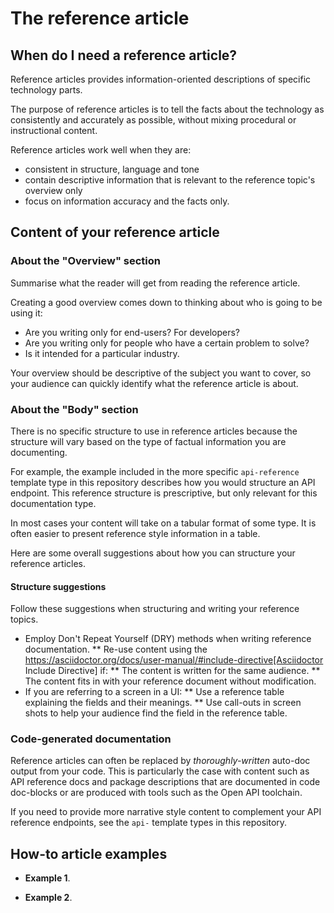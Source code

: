 # The reference article

## When do I need a reference article?

Reference articles provides information-oriented descriptions of specific technology parts.

The purpose of reference articles is to tell the facts about the technology as consistently and accurately as possible, without mixing procedural or instructional content.

Reference articles work well when they are:

* consistent in structure, language and tone
* contain descriptive information that is relevant to the reference topic's overview only
* focus on information accuracy and the facts only.

## Content of your reference article

### About the "Overview" section

Summarise what the reader will get from reading the reference article.

Creating a good overview comes down to thinking about who is going to be using it:

* Are you writing only for end-users? For developers?
* Are you writing only for people who have a certain problem to solve?
* Is it intended for a particular industry.

Your overview should be descriptive of the subject you want to cover, so your audience can quickly identify what the reference article is about.

### About the "Body" section

There is no specific structure to use in reference articles because the structure will vary based on the type of factual information you are documenting.

For example, the example included in the more specific `api-reference` template type in this repository describes how you would structure an API endpoint.
This reference structure is prescriptive, but only relevant for this documentation type.

In most cases your content will take on a tabular format of some type.
It is often easier to present reference style information in a table.

Here are some overall suggestions about how you can structure your reference articles.

#### Structure suggestions

Follow these suggestions when structuring and writing your reference topics.

* Employ Don't Repeat Yourself (DRY) methods when writing reference documentation.
** Re-use content using the https://asciidoctor.org/docs/user-manual/#include-directive[Asciidoctor Include Directive] if:
** The content is written for the same audience.
** The content fits in with your reference document without modification.
* If you are referring to a screen in a UI:
** Use a reference table explaining the fields and their meanings.
** Use call-outs in screen shots to help your audience find the field in the reference table.

### Code-generated documentation

Reference articles can often be replaced by _thoroughly-written_ auto-doc output from your code.
This is particularly the case with content such as API reference docs and package descriptions that are documented in code doc-blocks or are produced with tools such as the Open API toolchain.

If you need to provide more narrative style content to complement your API reference endpoints, see the `api-` template types in this repository.

## How-to article examples

* **Example 1**.

* **Example 2**.
